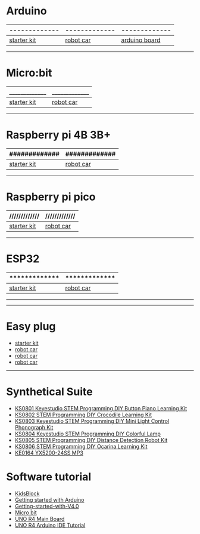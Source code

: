 # Arduino

|\-\-\-\-\-\-\-\-\-\-\-\-\-|\-\-\-\-\-\-\-\-\-\-\-\-\-|\-\-\-\-\-\-\-\-\-\-\-\-\-|
|-------------------------------------------------------|---------------------------------------------|-------------------------------------------------|
| [starter kit](docs/arduino/arduino%20starter%20kit.md)| [robot car](docs/arduino/arduino%20robot.md)| [arduino board](docs/arduino/arduino%20board.md)|

---
# Micro:bit


|_____________|_____________|
|-----------------------------------------------|-----------------------------------------------|
| [starter kit](docs/microbit/microbit%20kit.md)| [robot car](docs/microbit/microbit%20robot.md)|





---
# Raspberry pi 4B 3B+

|#############|#############|
|--------------------------------------------------------|--------------------------------------------------------|
| [starter kit](docs/raspberrypi/raspberry%20pi%20kit.md)| [robot car](docs/raspberrypi/raspberry%20pi%20robot.md)|




---
# Raspberry pi pico

|/////////////|/////////////|
|--------------------------------------------------------|----------------------------------------------|
| [starter kit](docs/raspberrypi/pico%20starter%20kit.md)| [robot car](docs/raspberrypi/pico%20robot.md)|


---
# ESP32 

|*************|*************|
|-----------------------------------------|-----------------------------------------|
| [starter kit](docs/esp32/esp32%20kit.md)| [robot car](docs/esp32/esp32%20robot.md)|





---

---

# Easy plug

* [starter kit](https://docs.keyestudio.com/en/latest/docs/easyplug/easy%20plug%20kit.html)
* [robot car](https://docs.keyestudio.com/en/latest/docs/easyplug/easy%20plug%20robot.html)
* [robot car](https://docs.keyestudio.com/en/latest/docs/easyplug/easy%20plug%20robot.html)
* [robot car](https://docs.keyestudio.com/en/latest/docs/easyplug/easy%20plug%20robot.html)



---
# Synthetical Suite

* [KS0801 Keyestudio STEM Programming DIY Button Piano Learning Kit](https://docs.keyestudio.com/projects/KS0801/en/latest/docs/)
* [KS0802 STEM Programming DIY Crocodile Learning Kit](https://docs.keyestudio.com/projects/KS0802/en/latest/)
* [KS0803 Keyestudio STEM Programming DIY Mini Light Control Phonograph Kit](https://docs.keyestudio.com/projects/KS0803/en/latest/)
* [KS0804 Keyestudio STEM Programming DIY Colorful Lamp](https://docs.keyestudio.com/projects/KS0804/en/latest/)
* [KS0805 STEM Programming DIY Distance Detection Robot Kit](https://docs.keyestudio.com/projects/KS0805/en/latest/)
* [KS0806 STEM Programming DIY Ocarina Learning Kit](https://docs.keyestudio.com/projects/KS0806/en/latest/)
* [KE0164 YX5200-24SS MP3](https://docs.keyestudio.com/projects/KE0164/en/latest/)


# Software tutorial

* [KidsBlock](https://docs.keyestudio.com/projects/KidsBlock/en/latest/)
* [Getting started with Arduino](https://docs.keyestudio.com/projects/Arduino/en/latest/)
* [Getting-started-with-V4.0](https://getting-started-with-v40.readthedocs.io/en/latest/)
* [Micro bit](https://docs.keyestudio.com/projects/Microbit/en/latest/)
* [UNO R4 Main Board](https://docs.keyestudio.com/projects/UNO-R4-Main-Board/en/latest/)
* [UNO R4 Arduino IDE Tutorial](https://docs.keyestudio.com/projects/UNO-R4-Arduino-IDE-Tutorial/en/latest/)












